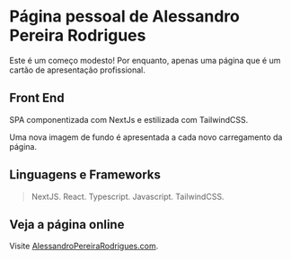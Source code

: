 # Página pessoal de Alessandro Pereira Rodrigues

Este é um começo modesto! Por enquanto, apenas uma página que é um cartão de apresentação profissional.

## Front End

SPA componentizada com NextJs e estilizada com TailwindCSS.

Uma nova imagem de fundo é apresentada a cada novo carregamento da página.

## Linguagens e Frameworks

> NextJS.
> React.
> Typescript.
> Javascript.
> TailwindCSS.

## Veja a página online

Visite [AlessandroPereiraRodrigues.com](https://alessandropereirarodrigues.com).